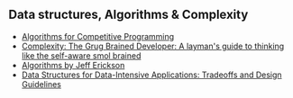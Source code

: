 ## Data structures, Algorithms & Complexity
* [Algorithms for Competitive Programming](https://cp-algorithms.com/)
* [Complexity: The Grug Brained Developer: A layman's guide to thinking like the self-aware smol brained](https://grugbrain.dev/)
* [Algorithms by Jeff Erickson](https://jeffe.cs.illinois.edu/teaching/algorithms/)
* [Data Structures for Data-Intensive Applications: Tradeoffs and Design Guidelines](https://cs-people.bu.edu/mathan/publications/fnt23-athanassoulis.pdf)

